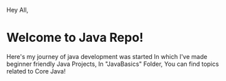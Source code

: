 Hey All,
# Welcome to Java Repo!
Here's my journey of java development was started
In which I've made beginner friendly Java Projects, In "JavaBasics" Folder, You can find topics related to Core Java!

